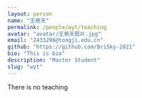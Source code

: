 ```yaml
---
layout: person
name: "王艳天"
permalink: /people/wyt/teaching
avatar: "avatar/王艳天图片.jpg"
email: "2433296@tongji.edu.cn"
github: "https://github.com/BriSky-2021"
bio: "This is bio"
description: "Master Student"
slug: "wyt"
---
```



There is no teaching